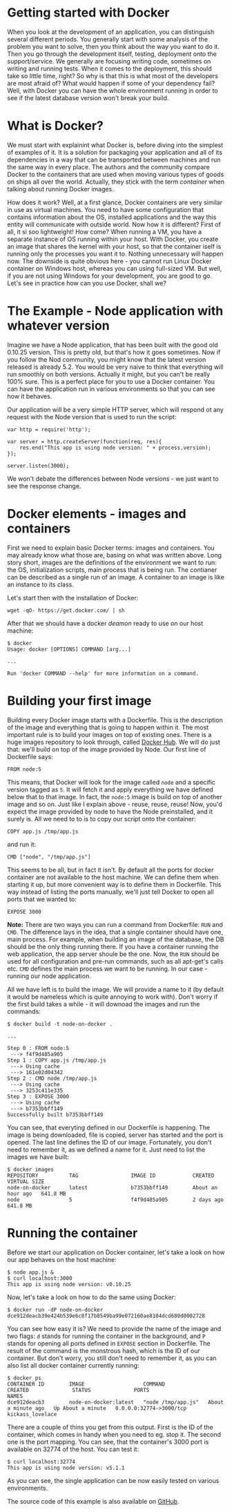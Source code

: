 # Getting started with Docker

When you look at the development of an application, you can distinguish several different periods. You generally start with some analysis of the problem you want to solve, then you think about the way you want to do it. Then you go through the development itself, testing, deployment onto the support/service. We generally are focusing writing code, sometimes on writing and running tests. When it comes to the deployment, this should take so little time, right? So why is that this is what most of the developers are most afraid of? What would happen if some of your dependency fail? Well, with Docker you can have the whole environment running in order to see if the latest database version won't break your build.

# What is Docker?

We must start with explainint what Docker is, before diving into the simplest of examples of it. It is a solution for packaging your application and all of its dependencies in a way that can be transported between machines and run the same way in every place. The authors and the community compare Docker to the containers that are used when moving various types of goods on ships all over the world. Actually, they stick with the term _container_ when talking about running Docker images.

How does it work? Well, at a first glance, Docker containers are very similar in use as virtual machines. You need to have some configuration that contains information about the OS, installed applications and the way this entity will communicate with outside world. Now how it is different? First of all, it si soo lightweight! How come? When running a VM, you have a separate instance of OS running within your host. With Docker, you create an image that shares the kernel with your host, so that the container iself is running only the processes you want it to. Nothing unnecessary will happen now. The downside is quite obvious here - you cannot run Linux Docker container on Windows host, whereas you can using full-sized VM. But well, if you are not using Windows for your development, you are good to go. Let's see in practice how can you use Docker, shall we?

# The Example - Node application with whatever version

Imagine we have a Node application, that has been built with the good old 0.10.25 version. This is pretty old, but that's how it goes sometimes. Now if you follow the Nod community, you might know that the latest version released is already 5.2. You would be very naive to think that everything will run smoothly on both versions. Actually it might, but you can't be really 100% sure. This is a perfect place for you to use a Docker container. You can have the application run in various environments so that you can see how it behaves.

Our application will be a very simple HTTP server, which will respond ot any request with the Node version that is used to run the script:
 
    var http = require('http');
    
    var server = http.createServer(function(req, res){
        res.end("This app is using node version: " + process.version);
    });
    
    server.listen(3000);

We won't debate the differences between Node versions - we just want to see the response change.

# Docker elements - images and containers

First we need to explain basic Docker terms: images and containers. You may already know what those are, basing on what was written above. Long story short, images are the definitions of the environment we want to run: the OS, initialization scripts, main process that is being run. The contianer can be described as a single run of an image. A container to an image is like an instance to its class.

Let's start then with the installation of Docker:

    wget -qO- https://get.docker.com/ | sh
    
After that we should have a docker _deamon_ ready to use on our host machine:

    $ docker
    Usage: docker [OPTIONS] COMMAND [arg...]
    
    ...
    
    Run 'docker COMMAND --help' for more information on a command.

# Building your first image

Building every Docker image starts with a Dockerfile. This is the description of the image and everything that is going to happen within it. The most important rule is to build your images on top of existing ones. There is a huge images repository to look through, called [Docker Hub](https://hub.docker.com/). We will do just that: we'll build on top of the image provided by Node. Our first line of Dockerfile says:

    FROM node:5
    
This means, that Docker will look for the image called `node` and a specific version tagged as `5`. It will fetch it and apply everything we have defined below that to that image. In fact, the `node:5` image is build on top of another image and so on. Just like I explain above - reuse, reuse, reuse! Now, you'd expect the image provided by node to have the Node preinstalled, and it surely is. All we need to to is to copy our script onto the container:

    COPY app.js /tmp/app.js

and run it:

    CMD ["node", "/tmp/app.js"]
    
This seems to be all, but in fact it isn't. By default all the ports for docker container are not available to the host machine. We can define them when starting it up, but more convenient way is to define them in Dockerfile. This way instead of listing the ports manually, we'll just tell Docker to open all ports that we wanted to:

    EXPOSE 3000
    
**Note:** There are two ways you can run a command from Dockerfile: `RUN` and `CMD`. The difference lays in the idea, that a single container should have one, main process. For example, when building an image of the database, the DB should be the only thing running there. If you have a container running the web application, the app server shoule be the one. Now, the `RUN` should be used for all configuration and pre-run commands, such as all apt-get's calls etc. `CMD` defines the main process we want to be running. In our case - running our node application.

All we have left is to build the image. We will provide a name to it (by default it would be nameless which is quite annoying to work with). Don't worry if the first build takes a while - it will downoad the images and run the commands:

    $ docker build -t node-on-docker .

    ...

    Step 0 : FROM node:5
     ---> f4f9d485a905
    Step 1 : COPY app.js /tmp/app.js
     ---> Using cache
     ---> 161e02d04342
    Step 2 : CMD node /tmp/app.js
     ---> Using cache
     ---> 3253c411e335
    Step 3 : EXPOSE 3000
     ---> Using cache
     ---> b7353bbff149
    Successfully built b7353bbff149

You can see, that everyting defined in our Dockerfile is happening. The image is being downloaded, file is copied, server has started and the port is opened. The last line defines the ID of our image. Fortunately, you don't need to remember it, as we defined a name for it. Just need to list the images we have built:

    $ docker images
    REPOSITORY          TAG                 IMAGE ID            CREATED             VIRTUAL SIZE
    node-on-docker      latest              b7353bbff149        About an hour ago   641.8 MB
    node                5                   f4f9d485a905        2 days ago          641.8 MB

# Running the container

Before we start our application on Docker container, let's take a look on how our app behaves on the host machine:

    $ node app.js &
    $ curl localhost:3000
    This app is using node version: v0.10.25

Now, let's take a look on how to do the same using Docker:

    $ docker run -dP node-on-docker 
    dce912deacb39e424b539e6c8f17b8549ba99e072160ae8104dcd680d0002728
    
You can see how easy it is? We need to provide the name of the image and two flags: `d` stands for running the container in the background, and `P` stands for opening all ports defined in `EXPOSE` section in Dockerfile. The result of the command is the monstrous hash, which is the ID of our container. But don't worry, you still don't need to remember it, as you can also list all docker container currently running:

    $ docker ps
    CONTAINER ID        IMAGE                   COMMAND              CREATED              STATUS              PORTS                     NAMES
    dce912deacb3        node-on-docker:latest   "node /tmp/app.js"   About a minute ago   Up About a minute   0.0.0.0:32774->3000/tcp   kickass_lovelace    

There are a couple of thins you get from this output. First is the ID of the container, which comes in handy when you need to eg. stop it. The second one is the port mapping. You can see, that the container's 3000 port is available on 32774 of the host. You can test it:
    
    $ curl localhost:32774
    This app is using node version: v5.1.1 
  
As you can see, the single application can be now easily tested on various environments. 

The source code of this example is also available on [GitHub](https://github.com/mycodesmells/node-on-docker).
